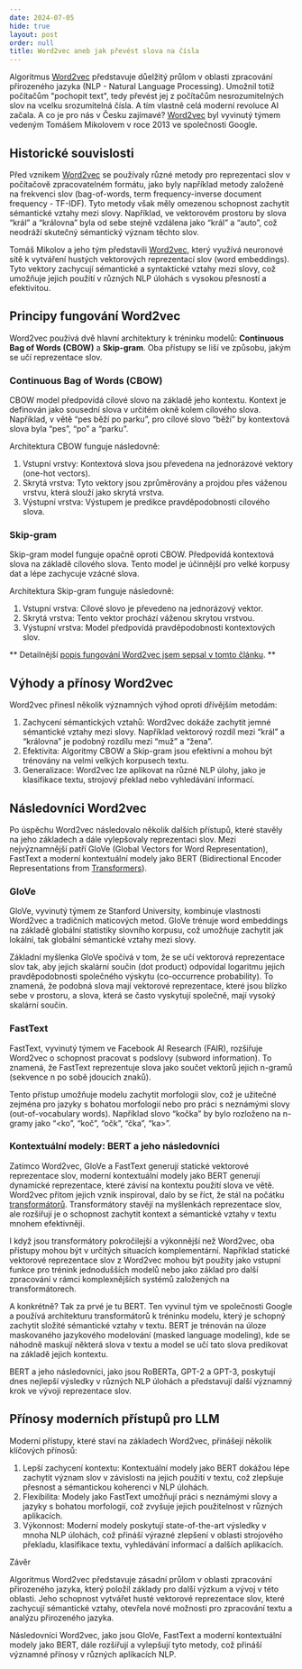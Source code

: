 ```yaml
---
date: 2024-07-05
hide: true
layout: post
order: null
title: Word2vec aneb jak převést slova na čísla
---
```


Algoritmus [Word2vec](/ai/word2vec/) představuje důelžitý průlom v oblasti zpracování přirozeného jazyka (NLP - Natural Language Processing). Umožnil totiž počítačům "pochopit text", tedy převést jej z počítačům nesrozumitelných slov na vcelku srozumitelná čísla. A tím vlastně celá moderní revoluce AI začala. A co je pro nás v Česku zajímavé? [Word2vec](/ai/word2vec/) byl vyvinutý týmem vedeným Tomášem Mikolovem v roce 2013 ve společnosti Google. 

## Historické souvislosti

Před vznikem [Word2vec](/ai/word2vec/) se používaly různé metody pro reprezentaci slov v počítačově zpracovatelném formátu, jako byly například metody založené na frekvenci slov (bag-of-words, term frequency-inverse document frequency - TF-IDF). Tyto metody však měly omezenou schopnost zachytit sémantické vztahy mezi slovy. Například, ve vektorovém prostoru by slova “král” a “královna” byla od sebe stejně vzdálena jako “král” a “auto”, což neodráží skutečný sémantický význam těchto slov.

Tomáš Mikolov a jeho tým představili [Word2vec](/ai/word2vec/), který využívá neuronové sítě k vytváření hustých vektorových reprezentací slov (word embeddings). Tyto vektory zachycují sémantické a syntaktické vztahy mezi slovy, což umožňuje jejich použití v různých NLP úlohách s vysokou přesností a efektivitou.

## Principy fungování Word2vec

Word2vec používá dvě hlavní architektury k tréninku modelů: **Continuous Bag of Words (CBOW)** a **Skip-gram**. Oba přístupy se liší ve způsobu, jakým se učí reprezentace slov.

### Continuous Bag of Words (CBOW)

CBOW model předpovídá cílové slovo na základě jeho kontextu. Kontext je definován jako sousední slova v určitém okně kolem cílového slova. Například, v větě “pes běží po parku”, pro cílové slovo “běží” by kontextová slova byla “pes”, “po” a “parku”.

Architektura CBOW funguje následovně:

1.	Vstupní vrstvy: Kontextová slova jsou převedena na jednorázové vektory (one-hot vectors).
2.	Skrytá vrstva: Tyto vektory jsou zprůměrovány a projdou přes váženou vrstvu, která slouží jako skrytá vrstva.
3.	Výstupní vrstva: Výstupem je predikce pravděpodobnosti cílového slova.

### Skip-gram

Skip-gram model funguje opačně oproti CBOW. Předpovídá kontextová slova na základě cílového slova. Tento model je účinnější pro velké korpusy dat a lépe zachycuje vzácné slova.

Architektura Skip-gram funguje následovně:

1.	Vstupní vrstva: Cílové slovo je převedeno na jednorázový vektor.
2.	Skrytá vrstva: Tento vektor prochází váženou skrytou vrstvou.
3.	Výstupní vrstva: Model předpovídá pravděpodobnosti kontextových slov.

** Detailnější [popis fungování Word2vec jsem sepsal v tomto článku](/ai/jak-funguje-word2vec). **

## Výhody a přínosy Word2vec

Word2vec přinesl několik významných výhod oproti dřívějším metodám:

1.	Zachycení sémantických vztahů: Word2vec dokáže zachytit jemné sémantické vztahy mezi slovy. Například vektorový rozdíl mezi “král” a “královna” je podobný rozdílu mezi “muž” a “žena”.
2.	Efektivita: Algoritmy CBOW a Skip-gram jsou efektivní a mohou být trénovány na velmi velkých korpusech textu.
3.	Generalizace: Word2vec lze aplikovat na různé NLP úlohy, jako je klasifikace textu, strojový překlad nebo vyhledávání informací.

## Následovníci Word2vec

Po úspěchu Word2vec následovalo několik dalších přístupů, které stavěly na jeho základech a dále vylepšovaly reprezentaci slov. Mezi nejvýznamnější patří GloVe (Global Vectors for Word Representation), FastText a moderní kontextuální modely jako BERT (Bidirectional Encoder Representations from [Transformers](/ai/transformatory/)).

### GloVe

GloVe, vyvinutý týmem ze Stanford University, kombinuje vlastnosti Word2vec a tradičních maticových metod. GloVe trénuje word embeddings na základě globální statistiky slovního korpusu, což umožňuje zachytit jak lokální, tak globální sémantické vztahy mezi slovy.

Základní myšlenka GloVe spočívá v tom, že se učí vektorová reprezentace slov tak, aby jejich skalární součin (dot product) odpovídal logaritmu jejich pravděpodobnosti společného výskytu (co-occurrence probability). To znamená, že podobná slova mají vektorové reprezentace, které jsou blízko sebe v prostoru, a slova, která se často vyskytují společně, mají vysoký skalární součin.

### FastText

FastText, vyvinutý týmem ve Facebook AI Research (FAIR), rozšiřuje Word2vec o schopnost pracovat s podslovy (subword information). To znamená, že FastText reprezentuje slova jako součet vektorů jejich n-gramů (sekvence n po sobě jdoucích znaků).

Tento přístup umožňuje modelu zachytit morfologii slov, což je užitečné zejména pro jazyky s bohatou morfologií nebo pro práci s neznámými slovy (out-of-vocabulary words). Například slovo “kočka” by bylo rozloženo na n-gramy jako “<ko”, “koč”, “očk”, “čka”, “ka>”.

### Kontextuální modely: BERT a jeho následovníci

Zatímco Word2vec, GloVe a FastText generují statické vektorové reprezentace slov, moderní kontextuální modely jako BERT generují dynamické reprezentace, které závisí na kontextu použití slova ve větě. Word2vec přitom jejich vznik inspiroval, dalo by se říct, že stál na počátku [transformátorů](/ai/transformatory/). Transformátory stavějí na myšlenkách reprezentace slov, ale rozšiřují je o schopnost zachytit kontext a sémantické vztahy v textu mnohem efektivněji.

I když jsou transformátory pokročilejší a výkonnější než Word2vec, oba přístupy mohou být v určitých situacích komplementární. Například statické vektorové reprezentace slov z Word2vec mohou být použity jako vstupní funkce pro trénink jednodušších modelů nebo jako základ pro další zpracování v rámci komplexnějších systémů založených na transformátorech.

A konkrétně? Tak za prvé je tu BERT. Ten vyvinul tým ve společnosti Google a používá architekturu transformátorů k tréninku modelu, který je schopný zachytit složité sémantické vztahy v textu. BERT je trénován na úloze maskovaného jazykového modelování (masked language modeling), kde se náhodně maskují některá slova v textu a model se učí tato slova predikovat na základě jejich kontextu.

BERT a jeho následovníci, jako jsou RoBERTa, GPT-2 a GPT-3, poskytují dnes nejlepší výsledky v různých NLP úlohách a představují další významný krok ve vývoji reprezentace slov.


## Přínosy moderních přístupů pro LLM

Moderní přístupy, které staví na základech Word2vec, přinášejí několik klíčových přínosů:

1.	Lepší zachycení kontextu: Kontextuální modely jako BERT dokážou lépe zachytit význam slov v závislosti na jejich použití v textu, což zlepšuje přesnost a sémantickou koherenci v NLP úlohách.
2.	Flexibilita: Modely jako FastText umožňují práci s neznámými slovy a jazyky s bohatou morfologií, což zvyšuje jejich použitelnost v různých aplikacích.
3.	Výkonnost: Moderní modely poskytují state-of-the-art výsledky v mnoha NLP úlohách, což přináší výrazné zlepšení v oblasti strojového překladu, klasifikace textu, vyhledávání informací a dalších aplikacích.

Závěr

Algoritmus Word2vec představuje zásadní průlom v oblasti zpracování přirozeného jazyka, který položil základy pro další výzkum a vývoj v této oblasti. Jeho schopnost vytvářet husté vektorové reprezentace slov, které zachycují sémantické vztahy, otevřela nové možnosti pro zpracování textu a analýzu přirozeného jazyka.

Následovníci Word2vec, jako jsou GloVe, FastText a moderní kontextuální modely jako BERT, dále rozšiřují a vylepšují tyto metody, což přináší významné přínosy v různých aplikacích NLP.
